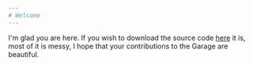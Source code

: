 ```yaml
---
# Welcome
---
```


I'm glad you are here. If you wish to download the source code <a href="/test.css">here</a> it is, most of it is messy, I hope that your contributions to the Garage are beautiful.



